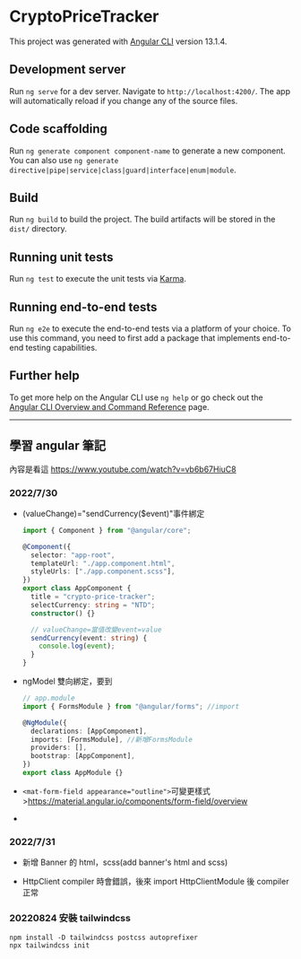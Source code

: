 # CryptoPriceTracker

This project was generated with [Angular CLI](https://github.com/angular/angular-cli) version 13.1.4.

## Development server

Run `ng serve` for a dev server. Navigate to `http://localhost:4200/`. The app will automatically reload if you change any of the source files.

## Code scaffolding

Run `ng generate component component-name` to generate a new component. You can also use `ng generate directive|pipe|service|class|guard|interface|enum|module`.

## Build

Run `ng build` to build the project. The build artifacts will be stored in the `dist/` directory.

## Running unit tests

Run `ng test` to execute the unit tests via [Karma](https://karma-runner.github.io).

## Running end-to-end tests

Run `ng e2e` to execute the end-to-end tests via a platform of your choice. To use this command, you need to first add a package that implements end-to-end testing capabilities.

## Further help

To get more help on the Angular CLI use `ng help` or go check out the [Angular CLI Overview and Command Reference](https://angular.io/cli) page.

---

## 學習 angular 筆記

內容是看這 https://www.youtube.com/watch?v=vb6b67HiuC8

### 2022/7/30

- (valueChange)="sendCurrency($event)"事件綁定

  ```typescript
  import { Component } from "@angular/core";

  @Component({
    selector: "app-root",
    templateUrl: "./app.component.html",
    styleUrls: ["./app.component.scss"],
  })
  export class AppComponent {
    title = "crypto-price-tracker";
    selectCurrency: string = "NTD";
    constructor() {}

    // valueChange=當值改變event=value
    sendCurrency(event: string) {
      console.log(event);
    }
  }
  ```

- ngModel 雙向綁定，要到

  ```typescript
  // app.module
  import { FormsModule } from "@angular/forms"; //import

  @NgModule({
    declarations: [AppComponent],
    imports: [FormsModule], //新增FormsModule
    providers: [],
    bootstrap: [AppComponent],
  })
  export class AppModule {}
  ```

- `<mat-form-field appearance="outline">`可變更樣式>https://material.angular.io/components/form-field/overview

-

### 2022/7/31

- 新增 Banner 的 html，scss(add banner's html and scss)

- HttpClient compiler 時會錯誤，後來 import HttpClientModule 後 compiler 正常

### 20220824 安裝 tailwindcss

```
npm install -D tailwindcss postcss autoprefixer
npx tailwindcss init
```
